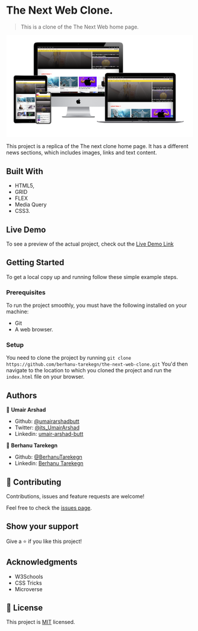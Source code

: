 # The Next Web Clone.

> This is a clone of the The Next Web home page.

![screenshot](assets/images/thenextweb.png)

This project is a replica of the The next clone home page. It has a different news sections, which includes images, links and text content.

## Built With

- HTML5,
- GRID
- FLEX
- Media Query
- CSS3.

## Live Demo

To see a preview of the actual project, check out the [Live Demo Link](https://rawcdn.githack.com/umairarshadbutt/the-next-web-clone/9e86b1e130ef60b6ccbbf3ca8a9e759e2a82d3f3/index.html)


## Getting Started

To get a local copy up and running follow these simple example steps.

### Prerequisites
To run the project smoothly, you must have the following installed on your machine:

- Git
- A web browser.

### Setup
You need to clone the project by running `git clone https://github.com/berhanu-tarekegn/the-next-web-clone.git` You'd then navigate to the location to which you cloned the project and run the `index.html` file on your browser.

## Authors

👤 **Umair Arshad**

- Github: [@umairarshadbutt](https://github.com/umairarshadbutt)
- Twitter: [@its_UmairArshad](https://twitter.com/its_UmairArshad)
- Linkedin: [umair-arshad-butt](https://www.linkedin.com/in/umair-arshad-butt/)

👤 **Berhanu Tarekegn**

- Github: [@BerhanuTarekegn](https://github.com/berhanu-tarekegn)
- Linkedin: [Berhanu Tarekegn](https://www.linkedin.com/in/berhanu-tarekegn-687367123/)

## 🤝 Contributing

Contributions, issues and feature requests are welcome!

Feel free to check the [issues page](issues/).

## Show your support

Give a ⭐️ if you like this project!

## Acknowledgments

- W3Schools
- CSS Tricks
- Microverse

## 📝 License

This project is [MIT](lic.url) licensed.
